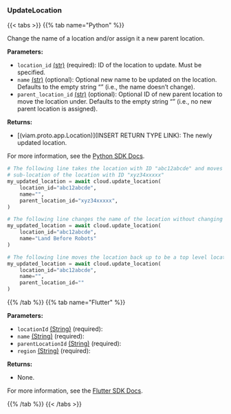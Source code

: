 ### UpdateLocation

{{< tabs >}}
{{% tab name="Python" %}}

Change the name of a location and/or assign it a new parent location.

**Parameters:**

- `location_id` [(str)](https://docs.python.org/3/library/stdtypes.html#text-sequence-type-str) (required): ID of the location to update. Must be specified.
- `name` [(str)](<INSERT PARAM TYPE LINK>) (optional): Optional new name to be updated on the location. Defaults to the empty string “” (i.e., the name doesn’t change).
- `parent_location_id` [(str)](<INSERT PARAM TYPE LINK>) (optional): Optional ID of new parent location to move the location under. Defaults to the empty string “” (i.e., no new parent location is assigned).

**Returns:**

- [(viam.proto.app.Location)](INSERT RETURN TYPE LINK): The newly updated location.

For more information, see the [Python SDK Docs](https://python.viam.dev/autoapi/viam/app/app_client/index.html#viam.app.app_client.AppClient.update_location).

``` python {class="line-numbers linkable-line-numbers"}
# The following line takes the location with ID "abc12abcde" and moves it to be a
# sub-location of the location with ID "xyz34xxxxx"
my_updated_location = await cloud.update_location(
    location_id="abc12abcde",
    name="",
    parent_location_id="xyz34xxxxx",
)

# The following line changes the name of the location without changing its parent location
my_updated_location = await cloud.update_location(
    location_id="abc12abcde",
    name="Land Before Robots"
)

# The following line moves the location back up to be a top level location without changing its name
my_updated_location = await cloud.update_location(
    location_id="abc12abcde",
    name="",
    parent_location_id=""
)
```

{{% /tab %}}
{{% tab name="Flutter" %}}

**Parameters:**

- `locationId` [(String)](https://api.flutter.dev/flutter/dart-core/String-class.html) (required):
- `name` [(String)](https://api.flutter.dev/flutter/dart-core/String-class.html) (required):
- `parentLocationId` [(String)](https://api.flutter.dev/flutter/dart-core/String-class.html) (required):
- `region` [(String)](https://api.flutter.dev/flutter/dart-core/String-class.html) (required):

**Returns:**

- None.

For more information, see the [Flutter SDK Docs](https://flutter.viam.dev/viam_protos.app.app/AppServiceClient/updateLocation.html).

{{% /tab %}}
{{< /tabs >}}
